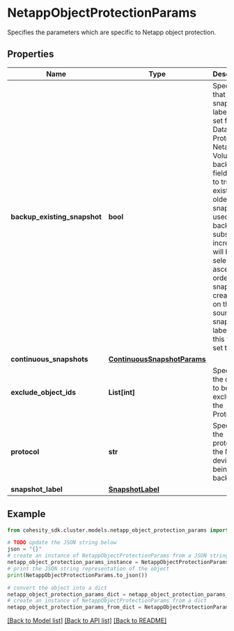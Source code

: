 # NetappObjectProtectionParams

Specifies the parameters which are specific to Netapp object protection.

## Properties

Name | Type | Description | Notes
------------ | ------------- | ------------- | -------------
**backup_existing_snapshot** | **bool** | Specifies that snapshot label is not set for Data-Protect Netapp Volumes backup. If field is set to true, existing oldest snapshot is used for backup and subsequent incremental will be selected in ascending order of snapshot create time on the source. If snapshot label is set, this field is set to false. | [optional] 
**continuous_snapshots** | [**ContinuousSnapshotParams**](ContinuousSnapshotParams.md) |  | [optional] 
**exclude_object_ids** | **List[int]** | Specifies the objects to be excluded in the Protection. | [optional] 
**protocol** | **str** | Specifies the protocol of the NAS device being backed up. | [optional] 
**snapshot_label** | [**SnapshotLabel**](SnapshotLabel.md) |  | [optional] 

## Example

```python
from cohesity_sdk.cluster.models.netapp_object_protection_params import NetappObjectProtectionParams

# TODO update the JSON string below
json = "{}"
# create an instance of NetappObjectProtectionParams from a JSON string
netapp_object_protection_params_instance = NetappObjectProtectionParams.from_json(json)
# print the JSON string representation of the object
print(NetappObjectProtectionParams.to_json())

# convert the object into a dict
netapp_object_protection_params_dict = netapp_object_protection_params_instance.to_dict()
# create an instance of NetappObjectProtectionParams from a dict
netapp_object_protection_params_from_dict = NetappObjectProtectionParams.from_dict(netapp_object_protection_params_dict)
```
[[Back to Model list]](../README.md#documentation-for-models) [[Back to API list]](../README.md#documentation-for-api-endpoints) [[Back to README]](../README.md)


